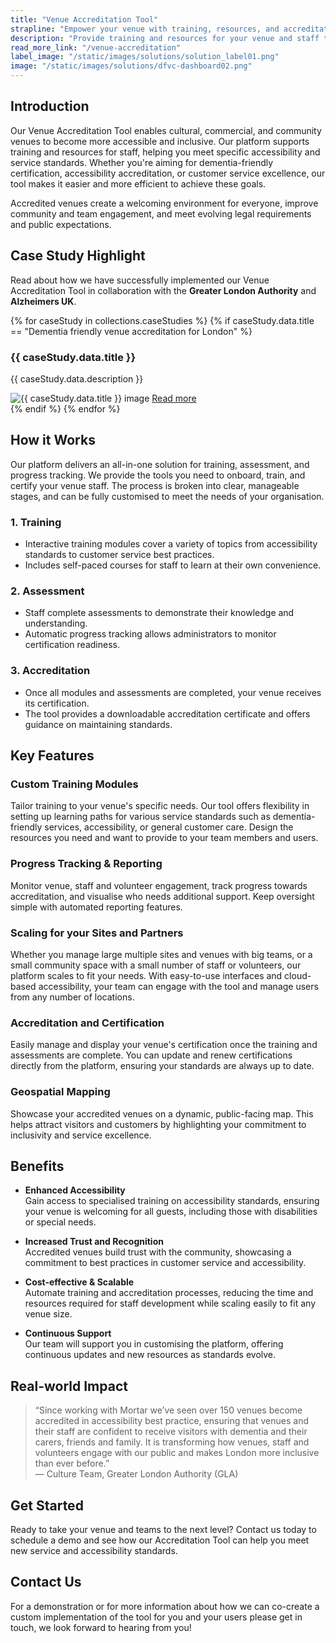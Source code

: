 ```yaml
---
title: "Venue Accreditation Tool"
strapline: "Empower your venue with training, resources, and accreditation to ensure accessibility and service standards."
description: "Provide training and resources for your venue and staff to become accredited in accessibility and service standards."
read_more_link: "/venue-accreditation"
label_image: "/static/images/solutions/solution_label01.png"
image: "/static/images/solutions/dfvc-dashboard02.png"
---
```


## Introduction  
Our Venue Accreditation Tool enables cultural, commercial, and community venues to become more accessible and inclusive. Our platform supports training and resources for staff, helping you meet specific accessibility and service standards. Whether you're aiming for dementia-friendly certification, accessibility accreditation, or customer service excellence, our tool makes it easier and more efficient to achieve these goals.

Accredited venues create a welcoming environment for everyone, improve community and team engagement, and meet evolving legal requirements and public expectations.

## Case Study Highlight  

Read about how we have successfully implemented our Venue Accreditation Tool in collaboration with the **Greater London Authority** and **Alzheimers UK**. 

{% for caseStudy in collections.caseStudies %}
  {% if caseStudy.data.title == "Dementia friendly venue accreditation for London" %}
  <div class="case-study-card">
    <h3>{{ caseStudy.data.title }}</h3>
    <p class="case-study-desc">{{ caseStudy.data.description }}</p>
    <img src="{{ caseStudy.data.image }}" alt="{{ caseStudy.data.title }} image" class="case-study-image" />
    <a href="{{ caseStudy.data.read_more_link }}" class="read-more">Read more</a>
  </div>
  {% endif %}
{% endfor %}



## How it Works  
Our platform delivers an all-in-one solution for training, assessment, and progress tracking. We provide the tools you need to onboard, train, and certify your venue staff. The process is broken into clear, manageable stages, and can be fully customised to meet the needs of your organisation.

### 1. Training  
- Interactive training modules cover a variety of topics from accessibility standards to customer service best practices.
- Includes self-paced courses for staff to learn at their own convenience.

### 2. Assessment  
- Staff complete assessments to demonstrate their knowledge and understanding.
- Automatic progress tracking allows administrators to monitor certification readiness.

### 3. Accreditation  
- Once all modules and assessments are completed, your venue receives its certification.
- The tool provides a downloadable accreditation certificate and offers guidance on maintaining standards.

## Key Features  

### Custom Training Modules  
Tailor training to your venue's specific needs. Our tool offers flexibility in setting up learning paths for various service standards such as dementia-friendly services, accessibility, or general customer care. Design the resources you need and want to provide to your team members and users. 

### Progress Tracking & Reporting  
Monitor venue, staff and volunteer engagement, track progress towards accreditation, and visualise who needs additional support. Keep oversight simple with automated reporting features.

### Scaling for your Sites and Partners  
Whether you manage large multiple sites and venues with big teams, or a small community space with a small number of staff or volunteers, our platform scales to fit your needs. With easy-to-use interfaces and cloud-based accessibility, your team can engage with the tool and manage users from any number of locations.

### Accreditation and Certification  
Easily manage and display your venue's certification once the training and assessments are complete. You can update and renew certifications directly from the platform, ensuring your standards are always up to date.

### Geospatial Mapping  
Showcase your accredited venues on a dynamic, public-facing map. This helps attract visitors and customers by highlighting your commitment to inclusivity and service excellence.

## Benefits

- **Enhanced Accessibility**  
   Gain access to specialised training on accessibility standards, ensuring your venue is welcoming for all guests, including those with disabilities or special needs.

- **Increased Trust and Recognition**  
   Accredited venues build trust with the community, showcasing a commitment to best practices in customer service and accessibility.

- **Cost-effective & Scalable**  
   Automate training and accreditation processes, reducing the time and resources required for staff development while scaling easily to fit any venue size.

- **Continuous Support**  
   Our team will support you in customising the platform, offering continuous updates and new resources as standards evolve.

## Real-world Impact  
> “Since working with Mortar we’ve seen over 150 venues become accredited in accessibility best practice, ensuring that venues and their staff are confident to receive visitors with dementia and their carers, friends and family. It is transforming how venues, staff and volunteers engage with our public and makes London more inclusive than ever before.”  
— Culture Team, Greater London Authority (GLA)

## Get Started  
Ready to take your venue and teams to the next level? Contact us today to schedule a demo and see how our Accreditation Tool can help you meet new service and accessibility standards.

## Contact Us  
For a demonstration or for more information about how we can co-create a custom implementation of the tool for you and your users please get in touch, we look forward to hearing from you!

